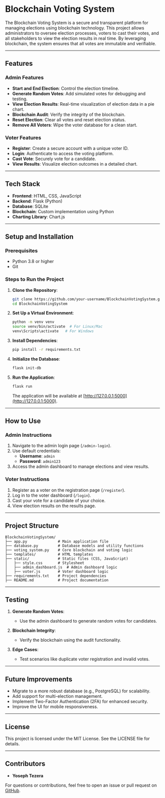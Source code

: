 # Blockchain Voting System

The Blockchain Voting System is a secure and transparent platform for managing elections using blockchain technology. This project allows administrators to oversee election processes, voters to cast their votes, and all stakeholders to view the election results in real time. By leveraging blockchain, the system ensures that all votes are immutable and verifiable.

---

## **Features**

### **Admin Features**
- **Start and End Election**: Control the election timeline.
- **Generate Random Votes**: Add simulated votes for debugging and testing.
- **View Election Results**: Real-time visualization of election data in a pie chart.
- **Blockchain Audit**: Verify the integrity of the blockchain.
- **Reset Election**: Clear all votes and reset election status.
- **Remove All Voters**: Wipe the voter database for a clean start.

### **Voter Features**
- **Register**: Create a secure account with a unique voter ID.
- **Login**: Authenticate to access the voting platform.
- **Cast Vote**: Securely vote for a candidate.
- **View Results**: Visualize election outcomes in a detailed chart.

---

## **Tech Stack**

- **Frontend**: HTML, CSS, JavaScript
- **Backend**: Flask (Python)
- **Database**: SQLite
- **Blockchain**: Custom implementation using Python
- **Charting Library**: Chart.js

---

## **Setup and Installation**

### **Prerequisites**
- Python 3.8 or higher
- Git

### **Steps to Run the Project**

1. **Clone the Repository**:
   ```bash
   git clone https://github.com/your-username/BlockchainVotingSystem.git
   cd BlockchainVotingSystem
   ```

2. **Set Up a Virtual Environment**:
   ```bash
   python -m venv venv
   source venv/bin/activate  # For Linux/Mac
   venv\Scripts\activate   # For Windows
   ```

3. **Install Dependencies**:
   ```bash
   pip install -r requirements.txt
   ```

4. **Initialize the Database**:
   ```bash
   flask init-db
   ```

5. **Run the Application**:
   ```bash
   flask run
   ```
   The application will be available at [http://127.0.0.1:5000](http://127.0.0.1:5000).

---

## **How to Use**

### **Admin Instructions**
1. Navigate to the admin login page (`/admin-login`).
2. Use default credentials:
   - **Username**: `admin`
   - **Password**: `admin123`
3. Access the admin dashboard to manage elections and view results.

### **Voter Instructions**
1. Register as a voter on the registration page (`/register`).
2. Log in to the voter dashboard (`/login`).
3. Cast your vote for a candidate of your choice.
4. View election results on the results page.

---

## **Project Structure**

```
BlockchainVotingSystem/
├── app.py              # Main application file
├── database.py         # Database models and utility functions
├── voting_system.py    # Core blockchain and voting logic
├── templates/          # HTML templates
├── static/             # Static files (CSS, JavaScript)
│   ├── style.css       # Stylesheet
│   ├── admin_dashboard.js  # Admin dashboard logic
│   ├── voter.js        # Voter dashboard logic
├── requirements.txt    # Project dependencies
├── README.md           # Project documentation
```

---

## **Testing**

1. **Generate Random Votes**:
   - Use the admin dashboard to generate random votes for candidates.

2. **Blockchain Integrity**:
   - Verify the blockchain using the audit functionality.

3. **Edge Cases**:
   - Test scenarios like duplicate voter registration and invalid votes.

---

## **Future Improvements**

- Migrate to a more robust database (e.g., PostgreSQL) for scalability.
- Add support for multi-election management.
- Implement Two-Factor Authentication (2FA) for enhanced security.
- Improve the UI for mobile responsiveness.

---

## **License**
This project is licensed under the MIT License. See the LICENSE file for details.

---

## **Contributors**
- **Yoseph Tezera**

For questions or contributions, feel free to open an issue or pull request on [GitHub](https://github.com/yosephfy/BlockchainVotingSystem).
